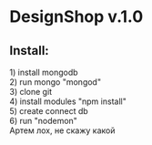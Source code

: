 <h1>DesignShop v.1.0</h1>


<h2>Install:</h2>
1) install mongodb <br>
2) run mongo "mongod" <br>
3) clone git <br>
4) install modules "npm install" <br>
5) create connect db <br>
6) run "nodemon" <br>
Артем лох, не скажу какой
